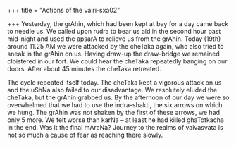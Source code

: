 +++
title = "Actions of the vairi-sxa02"

+++
Yesterday, the grAhin, which had been kept at bay for a day came back to
needle us. We called upon rudra to bear us aid in the second hour past
mid-night and used the apsarA to relieve us from the grAhin. Today
(19th) around 11.25 AM we were attacked by the cheTaka again, who also
tried to sneak in the grAhin on us. Having draw-up the draw-bridge we
remained cloistered in our fort. We could hear the cheTaka repeatedly
banging on our doors. After about 45 minutes the cheTaka retreated.

The cycle repeated itself today. The cheTaka kept a vigorous attack on
us and the uShNa also failed to our disadvantage. We resolutely eluded
the cheTaka, but the grAhin grabbed us. By the afternoon of our day we
were so overwhelmed that we had to use the indra-shakti, the six arrows
on which we hung. The grAhin was not shaken by the first of these
arrows, we had only 5 more. We felt worse than karNa – at least he had
killed ghaTotkacha in the end. Was it the final mAraNa? Journey to the
realms of vaivasvata is not so much a cause of fear as reaching there
slowly.
